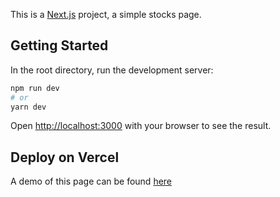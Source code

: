 This is a [Next.js](https://nextjs.org/) project, a simple stocks page.

## Getting Started

In the root directory, run the development server:

```bash
npm run dev
# or
yarn dev
```

Open [http://localhost:3000](http://localhost:3000) with your browser to see the result.

## Deploy on Vercel

A demo of this page can be found [here](https://simple-stocks-page.vercel.app)
